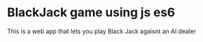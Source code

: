 # BlackJack game using js es6

This is a web app that lets you play Black Jack agaisnt an AI dealer
